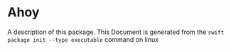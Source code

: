 # Ahoy

A description of this package.
This Document is generated from the `swift package init --type executable` command on linux
